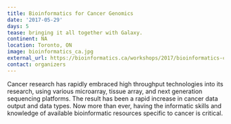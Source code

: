 ```yaml
---
title: Bioinformatics for Cancer Genomics
date: '2017-05-29'
days: 5
tease: bringing it all together with Galaxy.
continent: NA
location: Toronto, ON
image: bioinformatics_ca.jpg
external_url: https://bioinformatics.ca/workshops/2017/bioinformatics-cancer-genomics-2017
contact: organizers
---
```


Cancer research has rapidly embraced high throughput technologies into its research, using various microarray, tissue array, and next generation sequencing platforms. The result has been a rapid increase in cancer data output and data types. Now more than ever, having the informatic skills and knowledge of available bioinformatic resources specific to cancer is critical.
